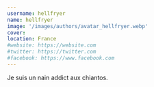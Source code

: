 ```yaml
---
username: hellfryer
name: hellfryer
image: '/images/authors/avatar_hellfryer.webp'
cover:
location: France
#website: https://website.com
#twitter: https://twitter.com
#facebook: https://www.facebook.com
---
```

Je suis un nain addict aux chiantos.